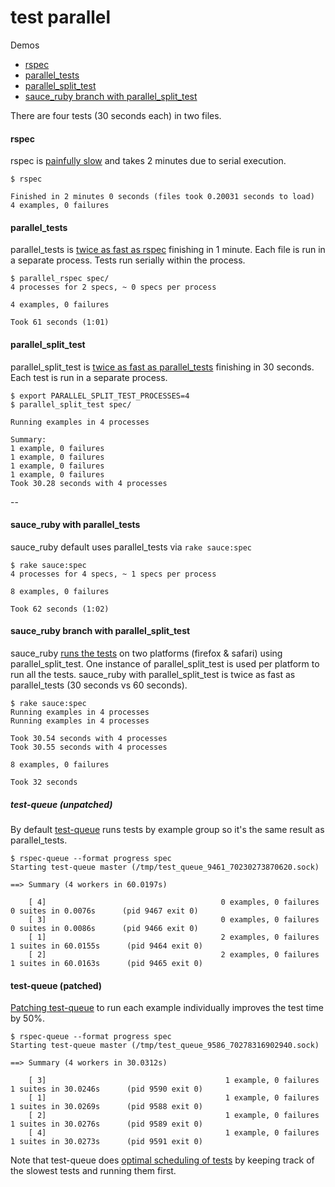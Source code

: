 # test parallel

Demos

 - [rspec](https://github.com/rspec/rspec)
 - [parallel_tests](https://github.com/grosser/parallel_tests)
 - [parallel_split_test](https://github.com/grosser/parallel_split_test)
 - [sauce_ruby branch with parallel_split_test](https://github.com/bootstraponline/sauce_ruby/tree/parallel_split_tests)

There are four tests (30 seconds each) in two files.

#### rspec

rspec is [painfully slow](logs/rspec.txt) and takes 2 minutes due to
serial execution.

```
$ rspec

Finished in 2 minutes 0 seconds (files took 0.20031 seconds to load)
4 examples, 0 failures
```

#### parallel_tests

parallel_tests is [twice as fast as rspec](logs/parallel_tests.txt) finishing
in 1 minute. Each file is run in a separate process. Tests run serially
within the process.

```
$ parallel_rspec spec/
4 processes for 2 specs, ~ 0 specs per process

4 examples, 0 failures

Took 61 seconds (1:01)
```

#### parallel_split_test

parallel_split_test is [twice as fast as parallel_tests](logs/parallel_split_tests.txt)
finishing in 30 seconds. Each test is run in a separate process.

```
$ export PARALLEL_SPLIT_TEST_PROCESSES=4
$ parallel_split_test spec/

Running examples in 4 processes

Summary:
1 example, 0 failures
1 example, 0 failures
1 example, 0 failures
1 example, 0 failures
Took 30.28 seconds with 4 processes
```

--

#### sauce_ruby with parallel_tests

sauce_ruby default uses parallel_tests via `rake sauce:spec`

```
$ rake sauce:spec
4 processes for 4 specs, ~ 1 specs per process

8 examples, 0 failures

Took 62 seconds (1:02)
```

#### sauce_ruby branch with parallel_split_test

sauce_ruby [runs the tests](logs/sauce_split_tests.txt) on two platforms (firefox & safari) using
parallel_split_test. One instance of parallel_split_test is used per platform
to run all the tests. sauce_ruby with parallel_split_test is twice as fast as
parallel_tests (30 seconds vs 60 seconds).

```
$ rake sauce:spec
Running examples in 4 processes
Running examples in 4 processes

Took 30.54 seconds with 4 processes
Took 30.55 seconds with 4 processes

8 examples, 0 failures

Took 32 seconds
```

##### test-queue (unpatched)

By default [test-queue](https://github.com/tmm1/test-queue) runs tests by
example group so it's the same result as parallel_tests.

```
$ rspec-queue --format progress spec
Starting test-queue master (/tmp/test_queue_9461_70230273870620.sock)

==> Summary (4 workers in 60.0197s)

    [ 4]                                       0 examples, 0 failures         0 suites in 0.0076s      (pid 9467 exit 0)
    [ 3]                                       0 examples, 0 failures         0 suites in 0.0086s      (pid 9466 exit 0)
    [ 1]                                       2 examples, 0 failures         1 suites in 60.0155s      (pid 9464 exit 0)
    [ 2]                                       2 examples, 0 failures         1 suites in 60.0163s      (pid 9465 exit 0)
```

#### test-queue (patched)

[Patching test-queue](https://github.com/tmm1/test-queue/issues/25#issue-102483125) to
run each example individually improves the test time by 50%.

```
$ rspec-queue --format progress spec
Starting test-queue master (/tmp/test_queue_9586_70278316902940.sock)

==> Summary (4 workers in 30.0312s)

    [ 3]                                        1 example, 0 failures         1 suites in 30.0246s      (pid 9590 exit 0)
    [ 1]                                        1 example, 0 failures         1 suites in 30.0269s      (pid 9588 exit 0)
    [ 2]                                        1 example, 0 failures         1 suites in 30.0276s      (pid 9589 exit 0)
    [ 4]                                        1 example, 0 failures         1 suites in 30.0273s      (pid 9591 exit 0)

```

Note that test-queue does [optimal scheduling of tests](https://facebook.github.io/jest/blog/2016/03/11/javascript-unit-testing-performance.html) by keeping track of the slowest tests and running them first.
